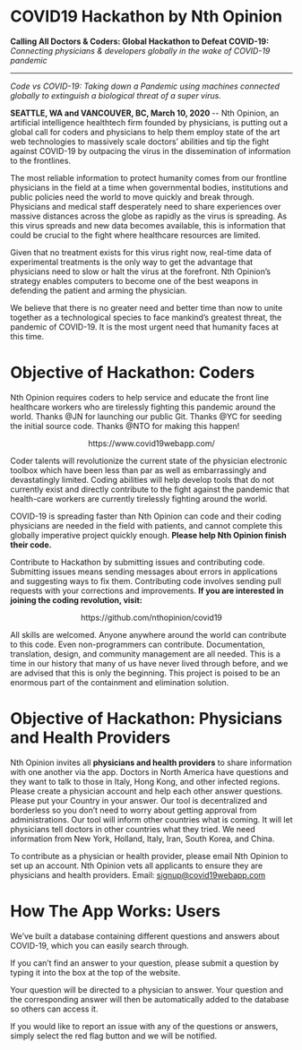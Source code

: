 # COVID19 Hackathon by Nth Opinion

<b> Calling All Doctors & Coders: Global Hackathon to Defeat COVID-19: </b> <i> Connecting physicians & developers globally in the wake of COVID-19 pandemic </i>
<hr> 

<i> Code vs COVID-19: Taking down a Pandemic using machines connected globally to extinguish a biological threat of a super virus. </i>
 
<b> SEATTLE, WA and VANCOUVER, BC, March 10, 2020 </b> -- Nth Opinion, an artificial intelligence healthtech firm founded by physicians, is putting out a global call for coders and physicians to help them employ state of the art web technologies to massively scale doctors’ abilities and tip the fight against COVID-19 by outpacing the virus in the dissemination of information to the frontlines.

The most reliable information to protect humanity comes from our frontline physicians in the field at a time when governmental bodies, institutions and public policies need the world to move quickly and break through. Physicians and medical staff desperately need to share experiences over massive distances across the globe as rapidly as the virus is spreading. As this virus spreads and new data becomes available, this is information that could be crucial to the fight where healthcare resources are limited. 

Given that no treatment exists for this virus right now, real-time data of experimental treatments is the only way to get the advantage that physicians need to slow or halt the virus at the forefront. Nth Opinion’s strategy enables computers to become one of the best weapons in defending the patient and arming the physician. 

We believe that there is no greater need and better time than now to unite together as a technological species to face mankind’s greatest threat, the pandemic of COVID-19. It is the most urgent need that humanity faces at this time.  

# Objective of Hackathon: Coders

Nth Opinion requires coders to help service and educate the front line healthcare workers who are tirelessly fighting this pandemic around the world. Thanks @JN for launching our public Git. Thanks @YC for seeding the initial source code. Thanks @NTO for making this happen!  

<p align="center">
https://www.covid19webapp.com/
</P>

Coder talents will revolutionize the current state of the physician electronic toolbox which have been less than par as well as embarrassingly and devastatingly limited. Coding abilities will help develop tools that do not currently exist and directly contribute to the fight against the pandemic that health-care workers are currently tirelessly fighting around the world.

COVID-19 is spreading faster than Nth Opinion can code and their coding physicians are needed in the field with patients, and cannot complete this globally imperative project quickly enough. <b> Please help Nth Opinion finish their code. </b>

Contribute to Hackathon by submitting issues and contributing code. Submitting issues means sending messages about errors in applications and suggesting ways to fix them. Contributing code involves sending pull requests with your corrections and improvements. <b>If you are interested in joining the coding revolution, visit: </b>

<p align="center">
 https://github.com/nthopinion/covid19
 </p>
 
All skills are welcomed. Anyone anywhere around the world can contribute to this code. Even non-programmers can contribute. Documentation, translation, design, and community management are all needed. This is a time in our history that many of us have never lived through before, and we are advised that this is only the beginning. This project is poised to be an enormous part of the containment and elimination solution. 
 
# Objective of Hackathon: Physicians and Health Providers

Nth Opinion invites all <b>physicians and health providers</b> to share information with one another via the app. Doctors in North America have questions and they want to talk to those in Italy, Hong Kong, and other infected regions. Please create a physician account and help each other answer questions. Please put your Country in your answer. Our tool is decentralized and borderless so you don’t need to worry about getting approval from administrations. Our tool will inform other countries what is coming. It will let physicians tell doctors in other countries what they tried.  We need information from New York, Holland, Italy, Iran, South Korea, and China. 

To contribute as a physician or health provider, please email Nth Opinion to set up an account. Nth Opinion vets all applicants to ensure they are physicians and health providers. Email: signup@covid19webapp.com

# How The App Works: Users

We’ve built a database containing different questions and answers about COVID-19, which you can easily search through.

If you can’t find an answer to your question, please submit a question by typing it into the box at the top of the website.

Your question will be directed to a physician to answer. Your question and the corresponding answer will then be automatically added to the database so others can access it.

If you would like to report an issue with any of the questions or answers, simply select the red flag button and we will be notified.

